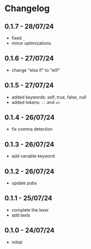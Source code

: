# Changelog

## 0.1.7 - 28/07/24

- fixed `_`
- minor optimizations

## 0.1.6 - 27/07/24

- change "else if" to "elif"

## 0.1.5 - 27/07/24

- added keywords: self, true, false, null
- added tokens: `::` and `=>`

## 0.1.4 - 26/07/24

- fix comma detection

## 0.1.3 - 26/07/24

- add variable keyword

## 0.1.2 - 26/07/24

- update pubs

## 0.1.1 - 25/07/24

- complete the lexer
- add tests

## 0.1.0 - 24/07/24

- initial
